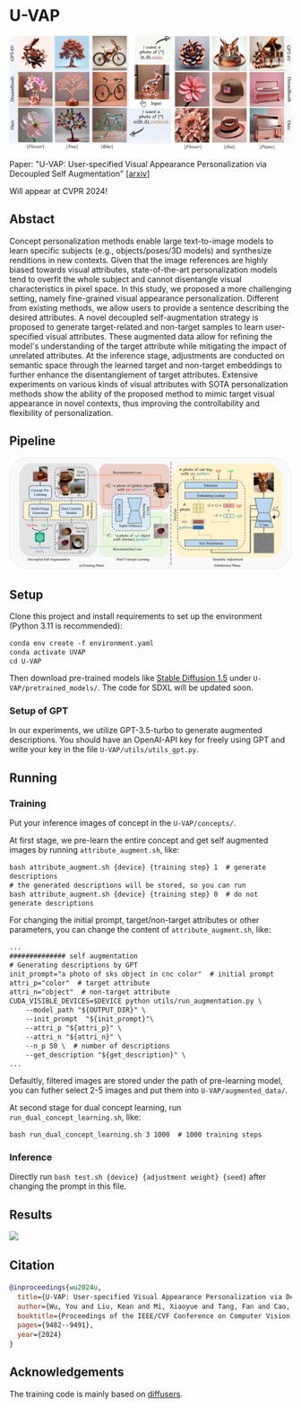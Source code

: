 # U-VAP

![](assets/teaser.png)

Paper: "U-VAP: User-specified Visual Appearance Personalization via Decoupled Self Augmentation" [[arxiv](https://arxiv.org/abs/2403.20231)] 

Will appear at CVPR 2024!

## Abstact

Concept personalization methods enable large text-to-image models to learn specific subjects (e.g., objects/poses/3D models) and synthesize renditions in new contexts. Given that the image references are highly biased towards visual attributes, state-of-the-art personalization models tend to overfit the whole subject and cannot disentangle visual characteristics in pixel space. In this study, we proposed a more challenging setting, namely fine-grained visual appearance personalization. Different from existing methods, we allow users to provide a sentence describing the desired attributes. A novel decoupled self-augmentation strategy is proposed to generate target-related and non-target samples to learn user-specified visual attributes. These augmented data allow for refining the model's understanding of the target attribute while mitigating the impact of unrelated attributes. At the inference stage, adjustments are conducted on semantic space through the learned target and non-target embeddings to further enhance the disentanglement of target attributes. Extensive experiments on various kinds of visual attributes with SOTA personalization methods show the ability of the proposed method to mimic target visual appearance in novel contexts, thus improving the controllability and flexibility of personalization.

## Pipeline

![](assets/pipeline.png)

## Setup

Clone this project and install requirements to set up the environment (Python 3.11 is recommended):
```
conda env create -f environment.yaml
conda activate UVAP
cd U-VAP
```
Then download pre-trained models like [Stable Diffusion 1.5](https://huggingface.co/runwayml/stable-diffusion-v1-5) under ```U-VAP/pretrained_models/```.
The code for SDXL will be updated soon.

### Setup of GPT

In our experiments, we utilize GPT-3.5-turbo to generate augmented descriptions. You should have an OpenAI-API key for freely using GPT and write your key in the file ```U-VAP/utils/utils_gpt.py```.

## Running

### Training

Put your inference images of concept in the ```U-VAP/concepts/```.

At first stage, we pre-learn the entire concept and get self augmented images by running ```attribute_augment.sh```, like:
```
bash attribute_augment.sh {device} {training step} 1  # generate descriptions
# the generated descriptions will be stored, so you can run
bash attribute_augment.sh {device} {training step} 0  # do not generate descriptions
```

For changing the initial prompt, target/non-target attributes or other parameters, you can change the content of ```attribute_augment.sh```, like:
```
...
############## self augmentation
# Generating descriptions by GPT
init_prompt="a photo of sks object in cnc color"  # initial prompt
attri_p="color"  # target attribute
attri_n="object"  # non-target attribute
CUDA_VISIBLE_DEVICES=$DEVICE python utils/run_augmentation.py \
    --model_path "${OUTPUT_DIR}" \
    --init_prompt  "${init_prompt}"\
    --attri_p "${attri_p}" \
    --attri_n "${attri_n}" \
    --n_p 50 \  # number of descriptions
    --get_description "${get_description}" \
...
```

Defaultly, filtered images are stored under the path of pre-learning model, you can futher select 2-5 images and put them into ```U-VAP/augmented_data/```.

At second stage for dual concept learning, run ```run_dual_concept_learning.sh```, like:
```
bash run_dual_concept_learning.sh 3 1000  # 1000 training steps
```

### Inference
Directly run ```bash test.sh {device} {adjustment weight} {seed}``` after changing the prompt in this file.

## Results

![](assets/main_result2.png)

## Citation

```BibTeX
@inproceedings{wu2024u,
  title={U-VAP: User-specified Visual Appearance Personalization via Decoupled Self Augmentation},
  author={Wu, You and Liu, Kean and Mi, Xiaoyue and Tang, Fan and Cao, Juan and Li, Jintao},
  booktitle={Proceedings of the IEEE/CVF Conference on Computer Vision and Pattern Recognition},
  pages={9482--9491},
  year={2024}
}
```

## Acknowledgements

The training code is mainly based on [diffusers](https://github.com/huggingface/diffusers).
